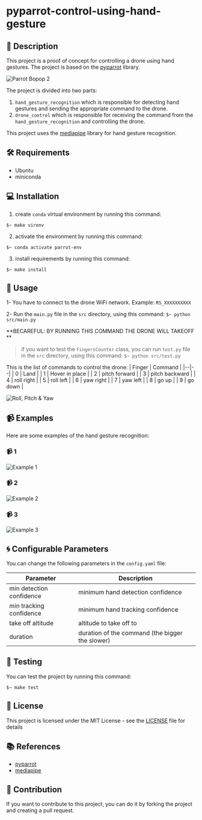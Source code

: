 # pyparrot-control-using-hand-gesture

## 📖 Description

This project is a proof of concept for controlling a drone using hand gestures. The project is based on the [pyparrot](https://pypi.org/project/pyparrot/) library.

![Parrot Bopop 2](fixtures/bepop2.jpg)


The project is divided into two parts:
1. `hand_gesture_recognition` which is responsible for detecting hand gestures and sending the appropriate command to the drone.
2. `drone_control` which is responsible for receiving the command from the `hand_gesture_recognition` and controlling the drone.

This project uses the [mediapipe](https://pypi.org/project/mediapipe/) library for hand gesture recognition.

## 🛠️ Requirements

- Ubuntu
- miniconda

## 💻 Installation


1. create `conda` virtual environment by running this command:

```
$~ make virenv
```

2. activate the environment by running this command:

```
$~ conda activate parrot-env
```



3. install requirements by running this command:

```
$~ make install
```

## 📑 Usage

1- You have to connect to the drone WiFi network. Example: `RS_XXXXXXXXXX`

2- Run the `main.py` file in the `src` directory, using this command:
    ```
    $~ python src/main.py
    ```

**BECAREFUL: BY RUNNING THIS COMMAND THE DRONE WILL TAKEOFF **

> if you want to test the `FingersCounter` class, you can run `test.py` file in the `src` directory, using this command:
    ```
    $~ python src/test.py
    ```


This is the list of commands to control the drone:
| Finger | Command |
|--|--|
| 0 | Land |
| 1 | Hover in place |
| 2 | pitch forward |
| 3 | pitch backward |
| 4 | roll right |
| 5 | roll left |
| 6 | yaw right |
| 7 | yaw left |
| 8 | go up |
| 9 | go down |

![Roll, Pitch & Yaw](fixtures/rotations.png)


## 📹 Examples

Here are some examples of the hand gesture recognition:

### 📹 1

![Example 1](fixtures/Example-1.jpeg)

### 📹 2

![Example 2](fixtures/Example-2.jpeg)

### 📹 3

![Example 3](fixtures/Example-3.jpeg)


## 🌀 Configurable Parameters

You can change the following parameters in the `config.yaml` file:

| Parameter | Description |
|--|--|
| min detection confidence | minimum hand detection confidence |
| min tracking confidence | minimum hand tracking confidence |
| take off altitude | altitude to take off to |
| duration | duration of the command (the bigger the slower)|


## 🧪 Testing

You can test the project by running this command:

```
$~ make test
```

## 📝 License

This project is licensed under the MIT License - see the [LICENSE](LICENSE) file for details

## 📚 References

- [pyparrot](https://pypi.org/project/pyparrot/)
- [mediapipe](https://pypi.org/project/mediapipe/)

## 🔼 Contribution

If you want to contribute to this project, you can do it by forking the project and creating a pull request.
